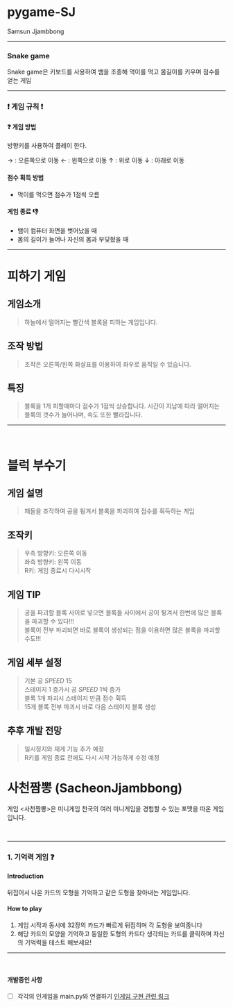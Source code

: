 # pygame-SJ

Samsun Jjambbong

---

### Snake game
 Snake game은 키보드를 사용하여 뱀을 조종해 먹이를 먹고 몸길이를 키우며 점수를 얻는 게임



--- 
### :exclamation: 게임 규칙 :exclamation:

#### :question: 게임 방법 
방향키를 사용하여 플레이 한다.

→ : 오른쪽으로 이동
← : 왼쪽으로 이동
↑ : 위로 이동
↓ : 아래로 이동


#### 점수 획득 방법
- 먹이를 먹으면 점수가 1점씩 오름


#### 게임 종료 :thumbsdown:
- 뱀이 컴퓨터 화면을 벗어났을 때
- 몸의 길이가 늘어나 자신의 몸과 부딪혔을 때 

___

# 피하기 게임

## 게임소개
> 하늘에서 떨어지는 빨간색 블록을 피하는 게임입니다.


## 조작 방법
> 조작은 오른쪽/왼쪽 화살표를 이용하여 좌우로 움직일 수 있습니다.


## 특징
> 블록을 1개 피할때마다 점수가 1점씩 상승합니다.
> 시간이 지남에 따라 떨어지는 블록의 갯수가 늘어나며, 속도 또한 빨라집니다.


___
<br>

# 블럭 부수기

## 게임 설명
>패들을 조작하여 공을 튕겨서 블록을 파괴히여 점수를 휙득하는 게임 

## 조작키
>우측 방향키: 오른쪽 이동  
좌측 방향키: 왼쪽 이동   
R키: 게임 종료시 다시시작   

## 게임 TIP 
>공을 파괴할 블록 사이로 넣으면 블록들 사이에서 공이 튕겨서 한번에 많은 블록을 파괴할 수 있다!!!     
블록이 전부 파괴되면 바로 블록이 생성되는 점을 이용하면 많은 블록을 파괴할수도!!!   

## 게임 세부 설정 
>기본 공 *SPEED* 15  
스테이지 1 증가시 공 *SPEED* 1씩 증가  
블록 1개 파괴시 스테이지 만큼 점수 휙득   
15개 블록 전부 파괴시 바로 다음 스테이지 블록 생성  

## 추후 개발 전망 
>일시정지와 재게 기능 추가 예정  
R키를 게임 종료 전에도 다시 시작 가능하게 수정 예정 



# 사천짬뽕 (SacheonJjambbong)
게임 <사천짬뽕>은 미니게임 천국의 여러 미니게임을 경험할 수 있는 포맷을 따온 게임 입니다.


<br>

___
### 1. 기억력 게임 :question:
#### Introduction
뒤집어서 나온 카드의 모형을 기억하고 같은 도형을 찾아내는 게임입니다.

#### How to play
1. 게임 시작과 동시에 32장의 카드가 빠르게 뒤집히며 각 도형을 보여줍니다
2. 해당 카드의 모양을 기억하고 동일한 도형의 카드다 생각되는 카드를 클릭하며 자신의 기억력을 테스트 해보세요!


___

<br>

#### 개발중인 사항
- [ ] 각각의 인게임을 main.py와 연결하기
[인게임 구현 관련 링크](https://www.youtube.com/watch?v=b_DkQrJxpck 
)
